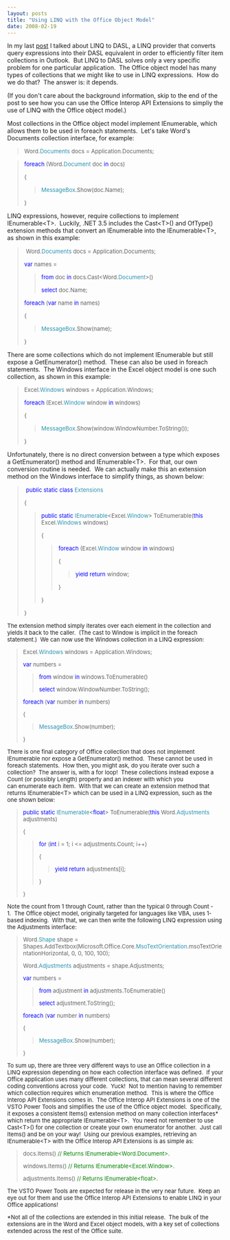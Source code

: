 ```yaml
---
layout: posts
title: "Using LINQ with the Office Object Model"
date: 2008-02-19
---
```

<P>In my last <A href="{% post_url 2008-02-18-query-your-outlook-inbox-with-linq-to-dasl %}">post</A> I talked about LINQ to DASL, a LINQ provider that converts query expressions&nbsp;into their DASL equivalent in order to efficiently filter item collections&nbsp;in Outlook.&nbsp; But LINQ to DASL solves only a very specific problem for one particular application.&nbsp; The Office object model has many types of collections that we might like to use in LINQ expressions.&nbsp; How do we do that?&nbsp; The answer is: it depends.&nbsp; </P>
<P>(If you don't care about the background information, skip to the end of the post to see how&nbsp;you can&nbsp;use the Office Interop API Extensions to simpliy the use of LINQ with the Office object model.)</P>
<P>Most&nbsp;collections in the Office object model implement IEnumerable, which allows them to be used in foreach statements.&nbsp; Let's take Word's Documents collection interface, for example: </P>
<BLOCKQUOTE>
<P><FONT size=2>Word.</FONT><FONT color=#2b91af size=2>Documents</FONT><FONT size=2> docs = Application.Documents;</P></BLOCKQUOTE>
<BLOCKQUOTE>
<P></FONT><FONT color=#0000ff size=2>foreach</FONT><FONT size=2> (Word.</FONT><FONT color=#2b91af size=2>Document</FONT><FONT size=2> doc </FONT><FONT color=#0000ff size=2>in</FONT><FONT size=2> docs)</P>
<P>{</P>
<BLOCKQUOTE>
<P></FONT><FONT color=#2b91af size=2>MessageBox</FONT><FONT size=2>.Show(doc.Name);</P></BLOCKQUOTE>
<P>}</FONT></P></BLOCKQUOTE>
<P>LINQ expressions, however,&nbsp;require collections to implement IEnumerable&lt;T&gt;.&nbsp; Luckily, .NET 3.5 includes the Cast&lt;T&gt;() and OfType() extension methods&nbsp;that&nbsp;convert an IEnumerable into the IEnumerable&lt;T&gt;, as shown in this example:</P>
<BLOCKQUOTE>
<P>&nbsp;<FONT size=2>Word.</FONT><FONT color=#2b91af size=2>Documents</FONT><FONT size=2> docs = Application.Documents;</P>
<P></FONT><FONT color=#0000ff size=2>var</FONT><FONT size=2> names = </FONT></P>
<BLOCKQUOTE>
<P><FONT color=#0000ff size=2>from</FONT><FONT size=2> doc </FONT><FONT color=#0000ff size=2>in</FONT><FONT size=2> docs.Cast&lt;Word.</FONT><FONT color=#2b91af size=2>Document</FONT><FONT size=2>&gt;()</P>
<P></FONT><FONT color=#0000ff size=2>select</FONT><FONT size=2> doc.Name;</P></BLOCKQUOTE>
<P></FONT><FONT color=#0000ff size=2>foreach</FONT><FONT size=2> (</FONT><FONT color=#0000ff size=2>var</FONT><FONT size=2> name </FONT><FONT color=#0000ff size=2>in</FONT><FONT size=2> names)</P>
<P>{</P>
<BLOCKQUOTE>
<P></FONT><FONT color=#2b91af size=2>MessageBox</FONT><FONT size=2>.Show(name);</P></BLOCKQUOTE>
<P>}</P></BLOCKQUOTE></FONT>
<P>There are some collections which do not implement IEnumerable&nbsp;but&nbsp;still expose a GetEnumerator() method.&nbsp; These can&nbsp;also be used in foreach statements.&nbsp; The Windows interface in the Excel object model is one such collection, as shown in this example:</P><FONT size=2>
<BLOCKQUOTE>
<P>Excel.</FONT><FONT color=#2b91af size=2>Windows</FONT><FONT size=2> windows = Application.Windows;</P>
<P></FONT><FONT color=#0000ff size=2>foreach</FONT><FONT size=2> (Excel.</FONT><FONT color=#2b91af size=2>Window</FONT><FONT size=2> window </FONT><FONT color=#0000ff size=2>in</FONT><FONT size=2> windows)</P>
<P>{</P>
<BLOCKQUOTE>
<P></FONT><FONT color=#2b91af size=2>MessageBox</FONT><FONT size=2>.Show(window.WindowNumber.ToString());</P></BLOCKQUOTE>
<P>}</P></BLOCKQUOTE></FONT>
<P>Unfortunately, there is no direct conversion between a type which exposes a&nbsp;GetEnumerator() method and IEnumerable&lt;T&gt;.&nbsp; For that, our own conversion&nbsp;routine is needed.&nbsp; We can actually make this an extension method on the Windows interface to simplify things, as shown below:</P>
<BLOCKQUOTE>
<P>&nbsp;<FONT color=#0000ff size=2>public</FONT><FONT size=2> </FONT><FONT color=#0000ff size=2>static</FONT><FONT size=2> </FONT><FONT color=#0000ff size=2>class</FONT><FONT size=2> </FONT><FONT color=#2b91af size=2>Extensions</P></FONT><FONT size=2>
<P>{</P>
<BLOCKQUOTE>
<P></FONT><FONT color=#0000ff size=2>public</FONT><FONT size=2> </FONT><FONT color=#0000ff size=2>static</FONT><FONT size=2> </FONT><FONT color=#2b91af size=2>IEnumerable</FONT><FONT size=2>&lt;Excel.</FONT><FONT color=#2b91af size=2>Window</FONT><FONT size=2>&gt; ToEnumerable(</FONT><FONT color=#0000ff size=2>this</FONT><FONT size=2> Excel.</FONT><FONT color=#2b91af size=2>Windows</FONT><FONT size=2> windows)</P>
<P>{</P>
<BLOCKQUOTE>
<P></FONT><FONT color=#0000ff size=2>foreach</FONT><FONT size=2> (Excel.</FONT><FONT color=#2b91af size=2>Window</FONT><FONT size=2> window </FONT><FONT color=#0000ff size=2>in</FONT><FONT size=2> windows)</P>
<P>{</P>
<BLOCKQUOTE>
<P></FONT><FONT color=#0000ff size=2>yield</FONT><FONT size=2> </FONT><FONT color=#0000ff size=2>return</FONT><FONT size=2> window;</P></BLOCKQUOTE>
<P>}</P></BLOCKQUOTE>
<P>}</P></BLOCKQUOTE>
<P>}</P></BLOCKQUOTE>
<P>The extension method simply iterates over each element in the collection and yields it back to the caller.&nbsp; (The cast to Window is implicit in the foreach statement.)&nbsp; We can now use the Windows collection in a LINQ expression:</P><FONT size=2>
<BLOCKQUOTE>
<P>Excel.</FONT><FONT color=#2b91af size=2>Windows</FONT><FONT size=2> windows = Application.Windows;</P>
<P></FONT><FONT color=#0000ff size=2>var</FONT><FONT size=2> numbers = </FONT></P>
<BLOCKQUOTE>
<P><FONT color=#0000ff size=2>from</FONT><FONT size=2> window </FONT><FONT color=#0000ff size=2>in</FONT><FONT size=2> windows.ToEnumerable()</P>
<P></FONT><FONT color=#0000ff size=2>select</FONT><FONT size=2> window.WindowNumber.ToString();</P></BLOCKQUOTE>
<P></FONT><FONT color=#0000ff size=2>foreach</FONT><FONT size=2> (</FONT><FONT color=#0000ff size=2>var</FONT><FONT size=2> number </FONT><FONT color=#0000ff size=2>in</FONT><FONT size=2> numbers)</P>
<P>{</P>
<BLOCKQUOTE>
<P></FONT><FONT color=#2b91af size=2>MessageBox</FONT><FONT size=2>.Show(number);</P></BLOCKQUOTE>
<P>}</P></BLOCKQUOTE>
<P>There is one final category of Office collection that does not implement IEnumerable nor expose a GetEnumerator() method.&nbsp; These cannot be used in foreach statements.&nbsp; How then, you might ask, do you iterate over such a collection?&nbsp; The answer is, with a for loop!&nbsp; These collections instead expose a Count (or possibly Length) property and an indexer with which you can&nbsp;enumerate each item.&nbsp; With that we can create an extension method that returns IEnumerable&lt;T&gt; which can be used in a LINQ expression, such as the one shown below:</P><FONT size=2>
<BLOCKQUOTE>
<P></FONT><FONT color=#0000ff size=2>public</FONT><FONT size=2> </FONT><FONT color=#0000ff size=2>static</FONT><FONT size=2> </FONT><FONT color=#2b91af size=2>IEnumerable</FONT><FONT size=2>&lt;</FONT><FONT color=#0000ff size=2>float</FONT><FONT size=2>&gt; ToEnumerable(</FONT><FONT color=#0000ff size=2>this</FONT><FONT size=2> Word.</FONT><FONT color=#2b91af size=2>Adjustments</FONT><FONT size=2> adjustments)</P>
<P>{</P>
<BLOCKQUOTE>
<P></FONT><FONT color=#0000ff size=2>for</FONT><FONT size=2> (</FONT><FONT color=#0000ff size=2>int</FONT><FONT size=2> i = 1; i &lt;= adjustments.Count; i++)</P>
<P>{</P>
<BLOCKQUOTE>
<P></FONT><FONT color=#0000ff size=2>yield</FONT><FONT size=2> </FONT><FONT color=#0000ff size=2>return</FONT><FONT size=2> adjustments[i];</P></BLOCKQUOTE>
<P>}</P></BLOCKQUOTE>
<P>}</P></BLOCKQUOTE>
<P>Note the count from 1 through Count, rather than the typical 0 through Count - 1.&nbsp;&nbsp;The&nbsp;Office object model, originally targeted for languages like VBA, uses 1-based indexing.&nbsp; With that, we can then write the following&nbsp;LINQ expression using the Adjustments interface:</P></FONT><FONT size=2>
<BLOCKQUOTE>
<P>Word.</FONT><FONT color=#2b91af size=2>Shape</FONT><FONT size=2> shape = Shapes.AddTextbox(Microsoft.Office.Core.</FONT><FONT color=#2b91af size=2>MsoTextOrientation</FONT><FONT size=2>.msoTextOrientationHorizontal, 0, 0, 100, 100);</P>
<P>Word.</FONT><FONT color=#2b91af size=2>Adjustments</FONT><FONT size=2> adjustments = shape.Adjustments;</P>
<P></FONT><FONT color=#0000ff size=2>var</FONT><FONT size=2> numbers = </FONT></P>
<BLOCKQUOTE>
<P><FONT color=#0000ff size=2>from</FONT><FONT size=2> adjustment </FONT><FONT color=#0000ff size=2>in</FONT><FONT size=2> adjustments.ToEnumerable()</P>
<P></FONT><FONT color=#0000ff size=2>select</FONT><FONT size=2> adjustment.ToString();</P></BLOCKQUOTE>
<P></FONT><FONT color=#0000ff size=2>foreach</FONT><FONT size=2> (</FONT><FONT color=#0000ff size=2>var</FONT><FONT size=2> number </FONT><FONT color=#0000ff size=2>in</FONT><FONT size=2> numbers)</P>
<P>{</P>
<BLOCKQUOTE>
<P></FONT><FONT color=#2b91af size=2>MessageBox</FONT><FONT size=2>.Show(number);</P></BLOCKQUOTE>
<P>}</P></BLOCKQUOTE>
<P>To sum up, there are three very different ways to use an Office collection in a LINQ expression depending on how each collection interface was defined.&nbsp; If your Office application uses many different collections, that can mean several different coding conventions across your code.&nbsp; Yuck!&nbsp; Not to mention having to remember which collection requires which enumeration method.&nbsp; This is where the Office Interop API Extensions comes in.&nbsp; The Office Interop API Extensions is one of the VSTO Power Tools and simplifies the use of the Office object model.&nbsp; Specifically, it exposes a consistent&nbsp;Items() extension method on&nbsp;many collection interfaces* which return the appropriate IEnumerable&lt;T&gt;.&nbsp; You need not remember to use Cast&lt;T&gt;() for one collection or&nbsp;create your own enumerator for another.&nbsp; Just call Items() and be on your way!&nbsp; Using our previous examples,&nbsp;retrieving an IEnumerable&lt;T&gt; with the Office Interop API Extensions is as simple as:</P><FONT size=2><FONT size=2>
<BLOCKQUOTE>
<P>docs.Items() </FONT><FONT color=#008000 size=2>// Returns IEnumerable&lt;Word.Document&gt;.</FONT></P>
<P>windows.Items() </FONT><FONT color=#008000 size=2>// Returns IEnumerable&lt;Excel.Window&gt;.</FONT></P><FONT size=2>
<P>adjustments.Items() </FONT><FONT color=#008000 size=2>// Returns IEnumerable&lt;float&gt;.</FONT></P></BLOCKQUOTE>
<P>The VSTO Power Tools are expected for release in the very near future.&nbsp;&nbsp;Keep an eye out for them and use the Office Interop API&nbsp;Extensions to enable LINQ in your Office applications!&nbsp;</P>
<P>*Not all of the collections are extended in this initial release.&nbsp; The bulk of the extensions are in the Word and Excel object models, with&nbsp;a key set of collections extended across the rest of the Office suite. </P></FONT></FONT></FONT>